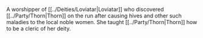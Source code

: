 A worshipper of [[../Deities/Loviatar|Loviatar]] who discovered [[../Party/Thorn|Thorn]] on the run after causing hives and other such maladies to the local noble women. She taught [[../Party/Thorn|Thorn]] how to be a cleric of her deity.